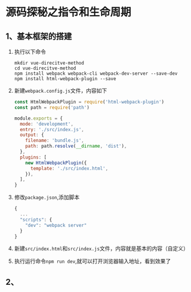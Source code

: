 # 源码探秘之指令和生命周期

## 1、基本框架的搭建

1. 执行以下命令

   ```shell
   mkdir vue-direcitve-method
   cd vue-direcitve-method
   npm install webpack webpack-cli webpack-dev-server --save-dev
   npm install html-webpack-plugin --save
   ```

2. 新建`webpack.config.js`文件，内容如下

   ```javascript
   const HtmlWebpackPlugin = require('html-webpack-plugin')
   const path = require('path')

   module.exports = {
     mode: 'development',
     entry: './src/index.js',
     output: {
       filename: 'bundle.js',
       path: path.resolve(__dirname, 'dist'),
     },
     plugins: [
       new HtmlWebpackPlugin({
         template: './src/index.html',
       }),
     ],
   }
   ```

3. 修改`package.json`,添加脚本

   ```javascript
   {
     ...
     "scripts": {
       "dev": "webpack server"
     }
   }
   ```

4. 新建`src/index.html`和`src/index.js`文件，内容就是基本的内容（自定义）

5. 执行运行命令`npm run dev`,就可以打开浏览器输入地址，看到效果了

## 2、
